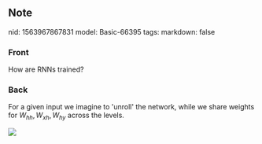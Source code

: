 ## Note
nid: 1563967867831
model: Basic-66395
tags: 
markdown: false

### Front
How are RNNs trained?

### Back
For a given input we imagine to 'unroll' the network, while we share weights for $W_{hh}, W_{xh}, W_{hy}$ across the levels. <div><img src="Screenshot 2019-07-24 at 13.35.48.png">
</div>
